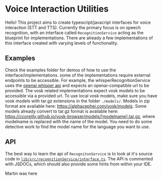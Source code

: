 # Voice Interaction Utilities
Hello! This project aims to create typescript/javacript interfaces for voice interaction (STT and TTS).
Currently the primary focus is on speech recognition, with an interface called `RecognitionService` acting as the blueprint for implementations.
There are already a few implementations of this interface created with varying levels of functionality.

## Examples
Check the examples folder for demos of how to use the interface/implementations.
some of the implementations require external endpoints to be accessible.
For example, the whisperRecognitionService uses the [openai whisper api](https://platform.openai.com/docs/guides/speech-to-text/quickstart) and expects an openai-compatible url to be provided.
The vosk related implementations expect vosk models to be accessible via a provided url.
To use local vosk models, make sure you have vosk models with tar.gz extensions in the folder `./models/`. Models in zip format are available here: https://alphacephei.com/vosk/models. Some models already convert to tar.gz format is available here: https://ccoreilly.github.io/vosk-browser/models/[modelname].tar.gz, where modelname is replaced with the name of the model. You need to do some detective work to find the model name for the language you want to use. 

## API
The best way to learn the api of `RecognitonService` is to look at it's source code in [`lib/src/recognitionService/interface.ts`](lib/src/recognitionService/interface.ts). The API is commented with JSDOCs, which should also provide some hints from within your IDE.


Martin was here
